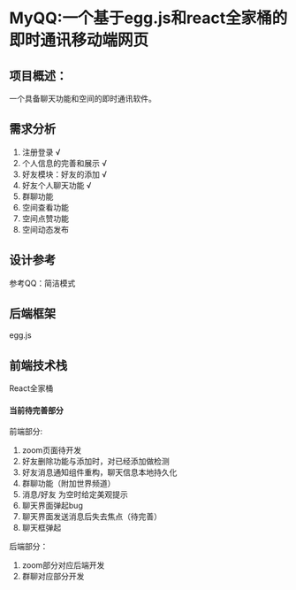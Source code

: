 # MyQQ:一个基于egg.js和react全家桶的即时通讯移动端网页

## 项目概述：

一个具备聊天功能和空间的即时通讯软件。

## 需求分析

1. 注册登录 √
2. 个人信息的完善和展示 √
3. 好友模块：好友的添加 √
4. 好友个人聊天功能 √
5. 群聊功能 
6. 空间查看功能
7. 空间点赞功能
8. 空间动态发布

## 设计参考

参考QQ：简洁模式

## 后端框架

egg.js

## 前端技术栈

React全家桶



#### 当前待完善部分

前端部分:

1. zoom页面待开发
2. 好友删除功能与添加时，对已经添加做检测
3. 好友消息通知组件重构，聊天信息本地持久化
4. 群聊功能（附加世界频道）
5. 消息/好友 为空时给定美观提示
6. 聊天界面弹起bug
7. 聊天界面发送消息后失去焦点（待完善）
8. 聊天框弹起

后端部分：

1. zoom部分对应后端开发
2. 群聊对应部分开发